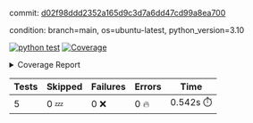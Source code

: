 commit: [d02f98ddd2352a165d9c3d7a6dd47cd99a8ea700](https://github.com/rcmdnk/python-action-test/tree/d02f98ddd2352a165d9c3d7a6dd47cd99a8ea700)

condition: branch=main, os=ubuntu-latest, python_version=3.10

[![python test](https://github.com/rcmdnk/python-action-test/actions/workflows/test.yml/badge.svg)](https://github.com/rcmdnk/python-action-test/actions/runs/6228729740)
<a href="https://github.com/rcmdnk/python-action-test/blob/d02f98ddd2352a165d9c3d7a6dd47cd99a8ea700/README.md"><img alt="Coverage" src="https://img.shields.io/badge/Coverage-93%25-brightgreen.svg" /></a><details><summary>Coverage Report </summary><table><tr><th>File</th><th>Stmts</th><th>Miss</th><th>Cover</th><th>Missing</th></tr><tbody><tr><td colspan="5"><b>src/python_action_test</b></td></tr><tr><td>&nbsp; &nbsp;<a href="https://github.com/rcmdnk/python-action-test/blob/d02f98ddd2352a165d9c3d7a6dd47cd99a8ea700/src/python_action_test/python_action_test.py">python_action_test.py</a></td><td>11</td><td>1</td><td>91%</td><td><a href="https://github.com/rcmdnk/python-action-test/blob/d02f98ddd2352a165d9c3d7a6dd47cd99a8ea700/src/python_action_test/python_action_test.py#L15">15</a></td></tr><tr><td><b>TOTAL</b></td><td><b>15</b></td><td><b>1</b></td><td><b>93%</b></td><td>&nbsp;</td></tr></tbody></table></details>

| Tests | Skipped | Failures | Errors | Time |
| ----- | ------- | -------- | -------- | ------------------ |
| 5 | 0 :zzz: | 0 :x: | 0 :fire: | 0.542s :stopwatch: |


